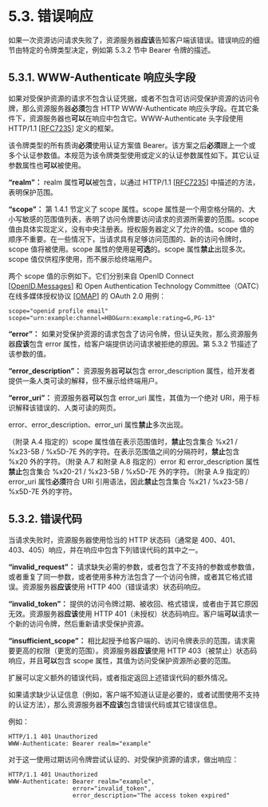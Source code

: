 # 5.3. 错误响应

如果一次资源访问请求失败了，资源服务器**应该**告知客户端该错误。错误响应的细节由特定的令牌类型决定，例如第 5.3.2 节中 Bearer 令牌的描述。

## 5.3.1. WWW-Authenticate 响应头字段

如果对受保护资源的请求不包含认证凭据，或者不包含可访问受保护资源的访问令牌，那么资源服务器**必须**包含 HTTP WWW-Authenticate 响应头字段。在其它条件下，资源服务器也**可以**在响应中包含它。WWW-Authenticate 头字段使用 HTTP/1.1 [[RFC7235](https://www.rfc-editor.org/info/rfc7235)] 定义的框架。

该令牌类型的所有质询**必须**使用认证方案值 Bearer。该方案之后**必须**跟上一个或多个认证参数值。本规范为该令牌类型使用或定义的认证参数属性如下。其它认证参数属性也**可以**被使用。

**“realm”：** realm 属性**可以**被包含，以通过 HTTP/1.1 [[RFC7235](https://www.rfc-editor.org/info/rfc7235)] 中描述的方法，表明保护范围。

**“scope”：** 第 1.4.1 节定义了 scope 属性。scope 属性是一个用空格分隔的、大小写敏感的范围值列表，表明了访问令牌要访问请求的资源所需要的范围。scope 值由具体实现定义，没有中央注册表。授权服务器定义了允许的值。scope 值的顺序不重要。在一些情况下，当请求具有足够访问范围的、新的访问令牌时，scope 值将被使用。scope 属性的使用是**可选**的。scope 属性**禁止**出现多次。scope 值仅供程序使用，而不展示给终端用户。

两个 scope 值的示例如下。它们分别来自 OpenID Connect [[OpenID.Messages](http://openid.net/specs/openid-connect-messages-1_0.html)] 和 Open Authentication Technology Committee（OATC）在线多媒体授权协议 [[OMAP](https://www.svta.org/product/online-multimedia-authorization-protocol/)] 的 OAuth 2.0 用例：

```
scope="openid profile email"
scope="urn:example:channel=HBO&urn:example:rating=G,PG-13"
```

**“error”：** 如果对受保护资源的请求包含了访问令牌，但认证失败，那么资源服务器**应该**包含 error 属性，给客户端提供访问请求被拒绝的原因。第 5.3.2 节描述了该参数的值。

**“error_description”：** 资源服务器**可以**包含 error_description 属性，给开发者提供一条人类可读的解释，但不展示给终端用户。

**“error_uri”：** 资源服务器**可以**包含 error_uri 属性，其值为一个绝对 URI，用于标识解释该错误的、人类可读的网页。

error、error_description、error_uri 属性**禁止**多次出现。

（附录 A.4 指定的）scope 属性值在表示范围值时，**禁止**包含集合 %x21 / %x23-5B / %x5D-7E 外的字符。在表示范围值之间的分隔符时，**禁止**包含 %x20 外的字符。（附录 A.7 和附录 A.8 指定的）error 和 error_description 属性**禁止**包含集合 %x20-21 / %x23-5B / %x5D-7E 外的字符。（附录 A.9 指定的）error_uri 属性**必须**符合 URI 引用语法，因此**禁止**包含集合 %x21 / %x23-5B / %x5D-7E 外的字符。

## 5.3.2. 错误代码

当请求失败时，资源服务器使用恰当的 HTTP 状态码（通常是 400、401、403、405）响应，并在响应中包含下列错误代码的其中之一。

**“invalid_request”：** 请求缺失必需的参数，或者包含了不支持的参数或参数值，或者重复了同一参数，或者使用多种方法包含了一个访问令牌，或者其它格式错误。资源服务器**应该**使用 HTTP 400（错误请求）状态码响应。

**“invalid_token”：** 提供的访问令牌过期、被收回、格式错误，或者由于其它原因无效。资源服务器**应该**使用 HTTP 401（未授权）状态码响应。客户端**可以**请求一个新的访问令牌，然后重新请求受保护资源。

**“insufficient_scope”：** 相比起授予给客户端的、访问令牌表示的范围，请求需要更高的权限（更宽的范围）。资源服务器**应该**使用 HTTP 403（被禁止）状态码响应，并且**可以**包含 scope 属性，其值为访问受保护资源所必要的范围。

扩展可以定义额外的错误代码，或者指定返回上述错误代码的额外情况。

如果请求缺少认证信息（例如，客户端不知道认证是必要的，或者试图使用不支持的认证方法），那么资源服务器**不应该**包含错误代码或其它错误信息。

例如：

```http
HTTP/1.1 401 Unauthorized
WWW-Authenticate: Bearer realm="example"
```

对于这一使用过期访问令牌尝试认证的、对受保护资源的请求，做出响应：

```http
HTTP/1.1 401 Unauthorized
WWW-Authenticate: Bearer realm="example",
                  error="invalid_token",
                  error_description="The access token expired"
```
